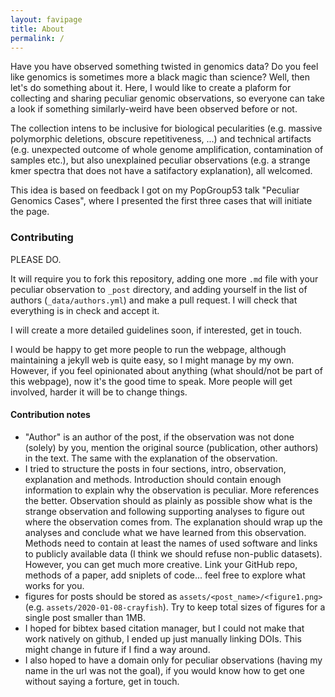 ```yaml
---
layout: favipage
title: About
permalink: /
---
```


Have you have observed something twisted in genomics data? Do you feel like genomics is sometimes more a black magic than science? Well, then let's do something about it. Here, I would like to create a plaform for collecting and sharing peculiar genomic observations, so everyone can take a look if something similarly-weird have been observed before or not.

The collection intens to be inclusive for biological pecularities (e.g. massive polymorphic deletions, obscure repetitiveness, ...) and technical artifacts (e.g. unexpected outcome of whole genome amplification, contamination of samples etc.), but also unexplained peculiar observations (e.g. a strange kmer spectra that does not have a satifactory explanation), all welcomed.

This idea is based on feedback I got on my PopGroup53 talk "Peculiar Genomics Cases", where I presented the first three cases that will initiate the page.

### Contributing

PLEASE DO.

It will require you to fork this repository, adding one more `.md` file with your peculiar observation to `_post` directory, and adding yourself in the list of authors (`_data/authors.yml`) and make a pull request. I will check that everything is in check and accept it.

I will create a more detailed guidelines soon, if interested, get in touch.

I would be happy to get more people to run the webpage, although maintaining a jekyll web is quite easy, so I might manage by my own. However, if you feel opinionated about anything (what should/not be part of this webpage), now it's the good time to speak. More people will get involved, harder it will be to change things.

#### Contribution notes

- "Author" is an author of the post, if the observation was not done (solely) by you, mention the original source (publication, other authors) in the text. The same with the explanation of the observation.
- I tried to structure the posts in four sections, intro, observation, explanation and methods. Introduction should contain enough information to explain why the observation is peculiar. More references the better. Observation should as plainly as possible show what is the strange observation and following supporting analyses to figure out where the observation comes from. The explanation should wrap up the analyses and conclude what we have learned from this observation. Methods need to contain at least the names of used software and links to publicly available data (I think we should refuse non-public datasets). However, you can get much more creative. Link your GitHub repo, methods of a paper, add sniplets of code... feel free to explore what works for you.
- figures for posts should be stored as `assets/<post_name>/<figure1.png>` (e.g. `assets/2020-01-08-crayfish`). Try to keep total sizes of figures for a single post smaller than 1MB.
- I hoped for bibtex based citation manager, but I could not make that work natively on github, I ended up just manually linking DOIs. This might change in future if I find a way around.
- I also hoped to have a domain only for peculiar observations (having my name in the url was not the goal), if you would know how to get one without saying a forture, get in touch.